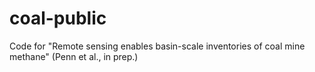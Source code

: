 # coal-public
Code for "Remote sensing enables basin-scale inventories of coal mine methane" (Penn et al., in prep.)
